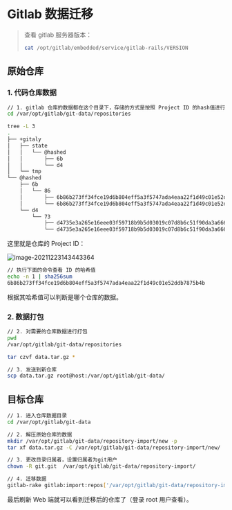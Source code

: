 # Gitlab 数据迁移

> 查看 gitlab 服务器版本：
>
> ```bash
>cat /opt/gitlab/embedded/service/gitlab-rails/VERSION
> ```

## 原始仓库

### 1. 代码仓库数据

```bash
// 1. gitlab 仓库的数据都在这个目录下，存储的方式是按照 Project ID 的hash值进行保存的
cd /var/opt/gitlab/git-data/repositories

tree -L 3
.
├── +gitaly
│   ├── state
│   │   └── @hashed
│   │       ├── 6b
│   │       └── d4
│   └── tmp
└── @hashed
    ├── 6b
    │   └── 86
    │       ├── 6b86b273ff34fce19d6b804eff5a3f5747ada4eaa22f1d49c01e52ddb7875b4b.git
    │       └── 6b86b273ff34fce19d6b804eff5a3f5747ada4eaa22f1d49c01e52ddb7875b4b.wiki.git
    └── d4
        └── 73
            ├── d4735e3a265e16eee03f59718b9b5d03019c07d8b6c51f90da3a666eec13ab35.git
            └── d4735e3a265e16eee03f59718b9b5d03019c07d8b6c51f90da3a666eec13ab35.wiki.git
```

这里就是仓库的 Project ID：

![image-20211223143443364](http://blog-img-figure.oss-cn-chengdu.aliyuncs.com/img/1640241288123339000.png)

```bash
// 执行下面的命令查看 ID 的哈希值
echo -n 1 | sha256sum
6b86b273ff34fce19d6b804eff5a3f5747ada4eaa22f1d49c01e52ddb7875b4b 
```

根据其哈希值可以判断是哪个仓库的数据。

### 2. 数据打包

```bash
// 2. 对需要的仓库数据进行打包
pwd 
/var/opt/gitlab/git-data/repositories

tar czvf data.tar.gz *

// 3. 发送到新仓库
scp data.tar.gz root@host:/var/opt/gitlab/git-data/
```

## 目标仓库

```bash
// 1. 进入仓库数据目录
cd /var/opt/gitlab/git-data

// 2. 解压原始仓库的数据
mkdir /var/opt/gitlab/git-data/repository-import/new -p
tar xf data.tar.gz -C /var/opt/gitlab/git-data/repository-import/new/

// 3. 更改目录归属者，设置归属者为git用户
chown -R git.git  /var/opt/gitlab/git-data/repository-import/

// 4. 迁移数据
gitlab-rake gitlab:import:repos['/var/opt/gitlab/git-data/repository-import/']
```

最后刷新 Web 端就可以看到迁移后的仓库了（登录 root 用户查看）。
